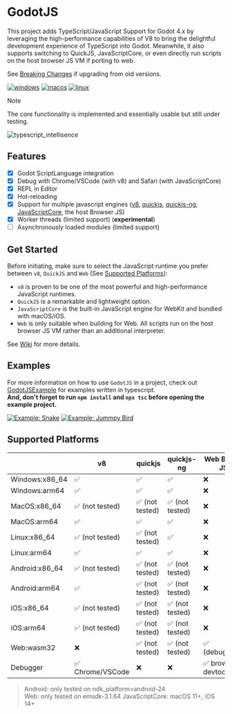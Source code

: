 
# GodotJS 
This project adds TypeScript/JavaScript Support for Godot 4.x by leveraging the high-performance capabilities of V8 to bring the delightful development experience of TypeScript into Godot. Meanwhile, it also supports switching to QuickJS, JavaScriptCore, or even directly run scripts on the host browser JS VM if porting to web.  

See [Breaking Changes](https://github.com/godotjs/GodotJS/wiki/Misc-Breaking-Changes) if upgrading from old versions.

[![windows](https://github.com/ialex32x/GodotJS-Build/actions/workflows/build_editor_windows.yml/badge.svg)](https://github.com/ialex32x/GodotJS-Build/actions/workflows/build_editor_windows.yml)
[![macos](https://github.com/ialex32x/GodotJS-Build/actions/workflows/build_editor_macos.yml/badge.svg)](https://github.com/ialex32x/GodotJS-Build/actions/workflows/build_editor_macos.yml)
[![linux](https://github.com/ialex32x/GodotJS-Build/actions/workflows/build_editor_linux.yml/badge.svg)](https://github.com/ialex32x/GodotJS-Build/actions/workflows/build_editor_linux.yml)

> [!NOTE]
> The core functionality is implemented and essentially usable but still under testing.  

![typescript_intellisence](https://github.com/godotjs/GodotJS/wiki/assets/typescript_intellisence.png)

## Features
* [x] Godot ScriptLanguage integration
* [x] Debug with Chrome/VSCode (with v8) and Safari (with JavaScriptCore)
* [x] REPL in Editor
* [x] Hot-reloading
* [x] Support for multiple javascript engines ([v8](https://github.com/v8/v8), [quickjs](https://github.com/bellard/quickjs), [quickjs-ng](https://github.com/quickjs-ng/quickjs), [JavaScriptCore](https://developer.apple.com/documentation/javascriptcore), the host Browser JS)
* [x] Worker threads (limited support) (**experimental**)
* [ ] Asynchronously loaded modules (limited support)

## Get Started

Before initiating, make sure to select the JavaScript runtime you prefer between `v8`, `QuickJS` and `Web` (See [Supported Platforms](#supported-platforms)):

* `v8` is proven to be one of the most powerful and high-performance JavaScript runtimes.
* `QuickJS` is a remarkable and lightweight option.
* `JavaScriptCore` is the built-in JavaScript engine for WebKit and bundled with macOS/iOS.
* `Web` is only suitable when building for Web. All scripts run on the host browser JS VM rather than an additional interpreter.

See [Wiki](https://github.com/godotjs/GodotJS/wiki) for more details.

## Examples 

For more information on how to use `GodotJS` in a project, check out [GodotJSExample](https://github.com/ialex32x/GodotJSExample.git) for examples written in typescript.  
**And, don't forget to run `npm install` and `npx tsc` before opening the example project.**

[![Example: Snake](https://github.com/godotjs/GodotJS/wiki/assets/snake_01.gif)](https://github.com/ialex32x/GodotJSExample.git)
[![Example: Jummpy Bird](https://github.com/godotjs/GodotJS/wiki/assets/jumpybird.gif)](https://github.com/ialex32x/GodotJSExample.git)

## Supported Platforms

|                | v8                  | quickjs          | quickjs-ng            | Web Builtin JS      | JavaScriptCore |
| -------------- | ------------------- | ---------------- | --------------------- | ------------------- | -------------- |
| Windows:x86_64 | ✅                  | ✅              | ✅                     | ❌                  | ❌             |
| Windows:arm64  | ✅                  | ✅              | ✅                     | ❌                  | ❌             |
| MacOS:x86_64   | ✅ (not tested)     | ✅ (not tested) | ✅ (not tested)        | ❌                  | 🟡             |
| MacOS:arm64    | ✅                  | ✅              | ✅                     | ❌                  | ✅ (debugging) |
| Linux:x86_64   | ✅ (not tested)     | ✅ (not tested) | ✅                     | ❌                  | ❌             |
| Linux:arm64    | ✅                  | ✅              | ✅                     | ❌                  | ❌             |
| Android:x86_64 | ✅ (not tested)     | ✅ (not tested) | ✅ (not tested)        | ❌                  | ❌             |
| Android:arm64  | ✅                  | ✅ (not tested) | ✅ (not tested)        | ❌                  | ❌             |
| iOS:x86_64     | ✅ (not tested)     | ✅ (not tested) | ✅ (not tested)        | ❌                  | 🟡             |
| iOS:arm64      | ✅ (not tested)     | ✅ (not tested) | ✅ (not tested)        | ❌                  | 🟡             |
| Web:wasm32     | ❌                  | ✅ (not tested) | ✅ (not tested)        | ✅ (debugging)      | ❌             |
| Debugger       | ✅ Chrome/VSCode    | ❌              | ❌                     | ✅ browser devtools | 🟡 Safari      |


> Android: only tested on ndk_platform=android-24  
> Web: only tested on emsdk-3.1.64
> JavaScriptCore: macOS 11+, iOS 14+

